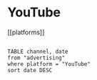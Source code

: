 # YouTube

[[platforms]]

```dataview

TABLE channel, date
from "advertising"
where platform = "YouTube"
sort date DESC

```